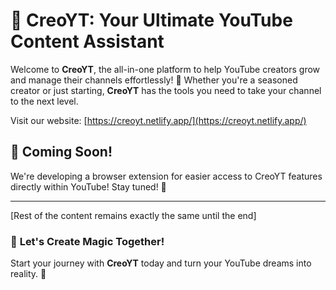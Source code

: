 # 🎥 **CreoYT: Your Ultimate YouTube Content Assistant**  

Welcome to **CreoYT**, the all-in-one platform to help YouTube creators grow and manage their channels effortlessly! 🚀 Whether you're a seasoned creator or just starting, **CreoYT** has the tools you need to take your channel to the next level.

Visit our website: [https://creoyt.netlify.app/](https://creoyt.netlify.app/)

## 📢 **Coming Soon!**
We're developing a browser extension for easier access to CreoYT features directly within YouTube! Stay tuned! 🔌

---

[Rest of the content remains exactly the same until the end]

### 🏁 **Let's Create Magic Together!**  
Start your journey with **CreoYT** today and turn your YouTube dreams into reality. 🌈
